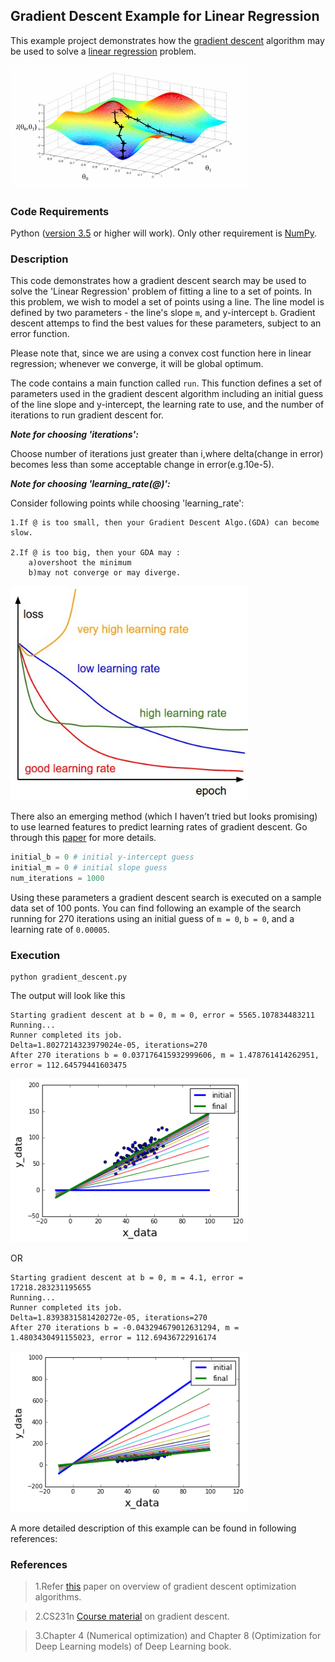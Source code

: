 ## Gradient Descent Example for Linear Regression
This example project demonstrates how the [gradient descent](http://en.wikipedia.org/wiki/Gradient_descent) algorithm may be used to solve a [linear regression](http://en.wikipedia.org/wiki/Linear_regression) problem.

<img src="https://github.com/pganeshGapps/gradient_descent/blob/master/grad_standard.png" width="380"> 

### Code Requirements
 Python ([version 3.5](https://www.python.org/doc/versions/) or higher will work). 
 Only other requirement is [NumPy](http://www.numpy.org/).

### Description
This code demonstrates how a gradient descent search may be used to solve the 'Linear Regression' problem of fitting a line to a set of points. In this problem, we wish to model a set of points using a line. The line model is defined by two parameters - the line's slope `m`, and y-intercept `b`. Gradient descent attemps to find the best values for these parameters, subject to an error function.

Please note that, since we are using a convex cost function here in linear regression; whenever we converge, it will be global optimum.

The code contains a main function called `run`. This function defines a set of parameters used in the gradient descent algorithm including an initial guess of the line slope and y-intercept, the learning rate to use, and the number of iterations to run gradient descent for. 

***Note for choosing 'iterations':***

Choose number of iterations just greater than i,where delta(change in error) becomes less than some acceptable change in error(e.g.10e-5).

***Note for choosing 'learning_rate(@)':***

Consider following points while choosing 'learning_rate':

	1.If @ is too small, then your Gradient Descent Algo.(GDA) can become slow.

	2.If @ is too big, then your GDA may :
		a)overshoot the minimum
		b)may not converge or may diverge.

<img src="https://github.com/pganeshGapps/gradient_descent/blob/master/learningrates.jpeg" width="380"> 

There also an emerging method (which I haven’t tried but looks promising) to use learned features to predict learning rates of gradient descent. Go through this [paper](https://arxiv.org/abs/1606.04474) for more details.

```python
initial_b = 0 # initial y-intercept guess
initial_m = 0 # initial slope guess
num_iterations = 1000 
``` 

Using these parameters a gradient descent search is executed on a sample data set of 100 ponts. 
You can find following an example of the search running for 270 iterations using an initial guess of `m = 0`, `b = 0`, and a learning rate of `0.00005`.

### Execution

```
python gradient_descent.py
```

The output will look like this

```
Starting gradient descent at b = 0, m = 0, error = 5565.107834483211
Running...
Runner completed its job.
Delta=1.8027214323979024e-05, iterations=270
After 270 iterations b = 0.037176415932999606, m = 1.478761414262951, error = 112.64579441603475
```
<img src="https://github.com/pganeshGapps/gradient_descent/blob/master/plot_01.png" width="380">

OR

```
Starting gradient descent at b = 0, m = 4.1, error = 17218.283231195655
Running...
Runner completed its job.
Delta=1.8393831581420272e-05, iterations=270
After 270 iterations b = -0.043294679012631294, m = 1.4803430491155023, error = 112.69436722916174
```
<img src="https://github.com/pganeshGapps/gradient_descent/blob/master/plot_02.png" width="380">

A more detailed description of this example can be found in following references:

### References
>1.Refer [this](https://arxiv.org/abs/1609.04747) paper on overview of gradient descent optimization algorithms.

>2.CS231n [Course material](http://cs231n.github.io/neural-networks-3/) on gradient descent.

>3.Chapter 4 (Numerical optimization) and Chapter 8 (Optimization for Deep Learning models) of Deep Learning book.